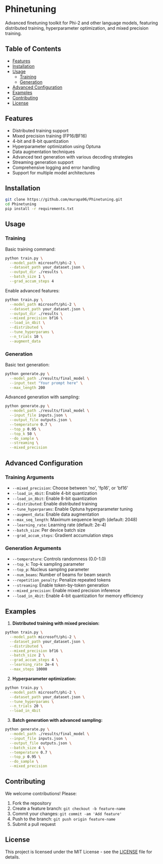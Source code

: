 # Phinetuning

Advanced finetuning toolkit for Phi-2 and other language models, featuring distributed training, hyperparameter optimization, and mixed precision training.

## Table of Contents

- [Features](#features)
- [Installation](#installation)
- [Usage](#usage)
  - [Training](#training)
  - [Generation](#generation)
- [Advanced Configuration](#advanced-configuration)
- [Examples](#examples)
- [Contributing](#contributing)
- [License](#license)

## Features

- Distributed training support
- Mixed precision training (FP16/BF16)
- 4-bit and 8-bit quantization
- Hyperparameter optimization using Optuna
- Data augmentation techniques
- Advanced text generation with various decoding strategies
- Streaming generation support
- Comprehensive logging and error handling
- Support for multiple model architectures

## Installation

```bash
git clone https://github.com/murapa96/Phinetuning.git
cd Phinetuning
pip install -r requirements.txt
```
## Usage

### Training

Basic training command:

```bash
python train.py \
  --model_path microsoft/phi-2 \
  --dataset_path your_dataset.json \
  --output_dir ./results \
  --batch_size 1 \
  --grad_accum_steps 4
```

Enable advanced features:

```bash
python train.py \
  --model_path microsoft/phi-2 \
  --dataset_path your_dataset.json \
  --output_dir ./results \
  --mixed_precision bf16 \
  --load_in_4bit \
  --distributed \
  --tune_hyperparams \
  --n_trials 10 \
  --augment_data
```

### Generation

Basic text generation:

```bash
python generate.py \
  --model_path ./results/final_model \
  --input_text "Your prompt here" \
  --max_length 200
```

Advanced generation with sampling:

```bash
python generate.py \
  --model_path ./results/final_model \
  --input_file inputs.json \
  --output_file outputs.json \
  --temperature 0.7 \
  --top_p 0.95 \
  --top_k 50 \
  --do_sample \
  --streaming \
  --mixed_precision
```

## Advanced Configuration

### Training Arguments

- `--mixed_precision`: Choose between 'no', 'fp16', or 'bf16'
- `--load_in_4bit`: Enable 4-bit quantization
- `--load_in_8bit`: Enable 8-bit quantization
- `--distributed`: Enable distributed training
- `--tune_hyperparams`: Enable Optuna hyperparameter tuning
- `--augment_data`: Enable data augmentation
- `--max_seq_length`: Maximum sequence length (default: 2048)
- `--learning_rate`: Learning rate (default: 2e-4)
- `--batch_size`: Per device batch size
- `--grad_accum_steps`: Gradient accumulation steps

### Generation Arguments

- `--temperature`: Controls randomness (0.0-1.0)
- `--top_k`: Top-k sampling parameter
- `--top_p`: Nucleus sampling parameter
- `--num_beams`: Number of beams for beam search
- `--repetition_penalty`: Penalize repeated tokens
- `--streaming`: Enable token-by-token generation
- `--mixed_precision`: Enable mixed precision inference
- `--load_in_4bit`: Enable 4-bit quantization for memory efficiency

## Examples

1. **Distributed training with mixed precision:**

```bash
python train.py \
  --model_path microsoft/phi-2 \
  --dataset_path your_dataset.json \
  --distributed \
  --mixed_precision bf16 \
  --batch_size 2 \
  --grad_accum_steps 4 \
  --learning_rate 2e-4 \
  --max_steps 10000
```

2. **Hyperparameter optimization:**

```bash
python train.py \
  --model_path microsoft/phi-2 \
  --dataset_path your_dataset.json \
  --tune_hyperparams \
  --n_trials 20 \
  --load_in_4bit
```

3. **Batch generation with advanced sampling:**

```bash
python generate.py \
  --model_path ./results/final_model \
  --input_file inputs.json \
  --output_file outputs.json \
  --batch_size 4 \
  --temperature 0.7 \
  --top_p 0.95 \
  --do_sample \
  --mixed_precision
```

## Contributing

We welcome contributions! Please:

1. Fork the repository
2. Create a feature branch: `git checkout -b feature-name`
3. Commit your changes: `git commit -am 'Add feature'`
4. Push to the branch: `git push origin feature-name`
5. Submit a pull request

## License

This project is licensed under the MIT License - see the [LICENSE](LICENSE) file for details.

